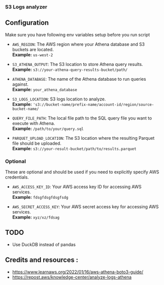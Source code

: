 ### S3 Logs analyzer 

## Configuration 

Make sure you have following env variables setup before you run script 


- `AWS_REGION`: The AWS region where your Athena database and S3 buckets are located.  
  **Example:** `us-west-2`

- `S3_ATHENA_OUTPUT`: The S3 location to store Athena query results.  
  **Example:** `s3://your-athena-query-results-bucket/path/`

- `ATHENA_DATABASE`: The name of the Athena database to run queries against.  
  **Example:** `your_athena_database`

- `S3_LOGS_LOCATION`: S3 logs location to analyze.  
  **Example:** `'s3://bucket-name/prefix-name/account-id/region/source-bucket-name/`

- `QUERY_FILE_PATH`: The local file path to the SQL query file you want to execute with Athena.  
  **Example:** `/path/to/your/query.sql`

- `PARQUET_UPLOAD_LOCATION`: The S3 location where the resulting Parquet file should be uploaded.  
  **Example:** `s3://your-result-bucket/path/to/results.parquet`

### Optional 

These are optional and should be used if you need to explicitly specify AWS credentials.

- `AWS_ACCESS_KEY_ID`: Your AWS access key ID for accessing AWS services.  
  **Example:** `fdsgfdsgfdsgfsdg`

- `AWS_SECRET_ACCESS_KEY`: Your AWS secret access key for accessing AWS services.  
  **Example:** `xyz/xz/fdsag`


## TODO 

- Use DuckDB instead of pandas 

## Credits and resources : 

- https://www.learnaws.org/2022/01/16/aws-athena-boto3-guide/ 
- https://repost.aws/knowledge-center/analyze-logs-athena 